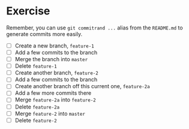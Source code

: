 # Exercise

Remember, you can use `git commitrand ...` alias from the `README.md` to generate commits more easily.

- [ ] Create a new branch, `feature-1`
- [ ] Add a few commits to the branch
- [ ] Merge the branch into `master`
- [ ] Delete `feature-1`
- [ ] Create another branch, `feature-2`
- [ ] Add a few commits to the branch
- [ ] Create another branch off this current one, `feature-2a`
- [ ] Add a few more commits there
- [ ] Merge `feature-2a` into `feature-2` 
- [ ] Delete `feature-2a`
- [ ] Merge `feature-2` into `master`
- [ ] Delete `feature-2`
